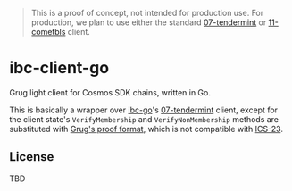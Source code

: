 > This is a proof of concept, not intended for production use. For production, we plan to use either the standard [07-tendermint](https://github.com/cosmos/ibc-go/tree/main/modules/light-clients/07-tendermint) or [11-cometbls](https://github.com/unionlabs/union/tree/main/11-cometbls) client.

# ibc-client-go

Grug light client for Cosmos SDK chains, written in Go.

This is basically a wrapper over [ibc-go](https://github.com/cosmos/ibc-go)'s [07-tendermint](https://github.com/cosmos/ibc-go/tree/main/modules/light-clients/07-tendermint) client, except for the client state's `VerifyMembership` and `VerifyNonMembership` methods are substituted with [Grug's proof format](https://github.com/left-curve/grug/blob/main/crates/jellyfish-merkle/src/proof.rs#L29-L33), which is not compatible with [ICS-23](https://github.com/cosmos/ics23).

## License

TBD
